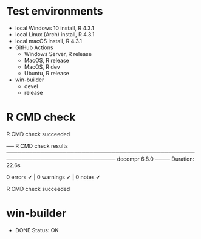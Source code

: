 # Test environments

- local Windows 10 install, R 4.3.1
- local Linux (Arch) install, R 4.3.1
- local macOS install, R 4.3.1
- GitHub Actions
   - Windows Server, R release
   - MacOS, R release
   - MacOS, R dev
   - Ubuntu, R release
- win-builder
   - devel
   - release


# R CMD check

R CMD check succeeded

── R CMD check results ─────────────────────────────────────────────────────────────────────────────── decompr 6.8.0 ────
Duration: 22.6s

0 errors ✔ | 0 warnings ✔ | 0 notes ✔

R CMD check succeeded


# win-builder

* DONE
Status: OK
